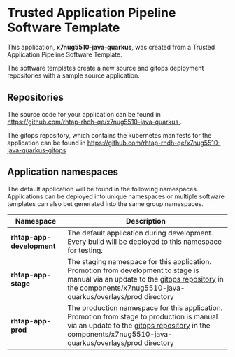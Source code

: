 # Trusted Application Pipeline Software Template

This application, **x7nug5510-java-quarkus**, was created from a Trusted Application Pipeline Software Template.

The software templates create a new source and gitops deployment repositories with a sample source application. 

## Repositories

The source code for your application can be found in [https://github.com/rhtap-rhdh-qe/x7nug5510-java-quarkus ](https://github.com/rhtap-rhdh-qe/x7nug5510-java-quarkus ).
 
The gitops repository, which contains the kubernetes manifests for the application can be found in 
[https://github.com/rhtap-rhdh-qe/x7nug5510-java-quarkus-gitops ](https://github.com/rhtap-rhdh-qe/x7nug5510-java-quarkus-gitops ) 

## Application namespaces 

The default application will be found in the following namespaces. Applications can be deployed into unique namespaces or multiple software templates can also bet generated into the same group namespaces.  

|  Namespace   |  Description   |  
| -------- | -------- |   
| **rhtap-app-development** | The default application during development. Every build will be deployed to this namespace for testing. | 
| **rhtap-app-stage** | The staging namespace for this application. Promotion from development to stage is manual via an update to the [gitops repository](https://github.com/rhtap-rhdh-qe/x7nug5510-java-quarkus-gitops ) in the components/x7nug5510-java-quarkus/overlays/prod directory |  
| **rhtap-app-prod** | The production namespace for this application. Promotion from stage to production is manual via an update to the [gitops repository](https://github.com/rhtap-rhdh-qe/x7nug5510-java-quarkus-gitops ) in the components/x7nug5510-java-quarkus/overlays/prod directory | 
